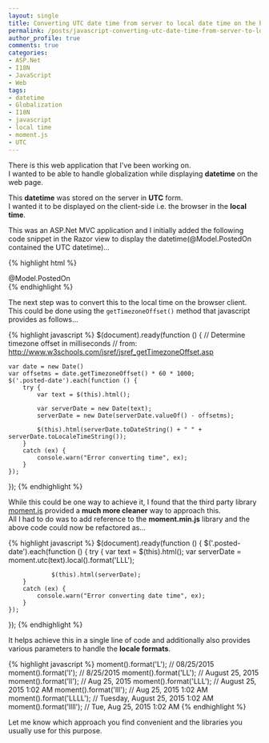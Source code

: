 ```yaml
---
layout: single
title: Converting UTC date time from server to local date time on the browser client using JavaScript
permalink: /posts/javascript-converting-utc-date-time-from-server-to-local-date-time-on-the-browser-client/
author_profile: true
comments: true
categories:
- ASP.Net
- I18N
- JavaScript
- Web   
tags:
- datetime
- Globalization
- I18N
- javascript
- local time
- moment.js
- UTC
---
```


There is this web application that I've been working on.  
I wanted to be able to handle globalization while displaying **datetime** on the web page.

This **datetime** was stored on the server in **UTC** form.  
I wanted it to be displayed on the client-side i.e. the browser in the **local time**.

This was an ASP.Net MVC application and I initially added the following code snippet in the Razor view to display the datetime(@Model.PostedOn contained the UTC datetime)...

{% highlight html %}
<div class="posted-date">
	@Model.PostedOn
</div>
{% endhighlight %}

The next step was to convert this to the local time on the browser client.  
This could be done using the `getTimezoneOffset()` method that javascript provides as follows...


{% highlight javascript %}
$(document).ready(function () {
    // Determine timezone offset in milliseconds
    // from: http://www.w3schools.com/jsref/jsref_getTimezoneOffset.asp
   
    var date = new Date()
    var offsetms = date.getTimezoneOffset() * 60 * 1000;
    $('.posted-date').each(function () {
        try {
            var text = $(this).html();

            var serverDate = new Date(text);
            serverDate = new Date(serverDate.valueOf() - offsetms);

            $(this).html(serverDate.toDateString() + " " + serverDate.toLocaleTimeString());
        }
        catch (ex) {
            console.warn("Error converting time", ex);
        }
    });
});
{% endhighlight %}  

While this could be one way to achieve it, I found that the third party library [moment.js] provided a **much more cleaner** way to approach this.  
All I had to do was to add reference to the **moment.min.js** library and the above code could now be refactored as...

{% highlight javascript %}
$(document).ready(function () {
    $('.posted-date').each(function () {
        try {
                var text = $(this).html();
                var serverDate = moment.utc(text).local().format('LLL'); 

                $(this).html(serverDate);
        }
        catch (ex) {
            console.warn("Error converting date time", ex);
        }
    });
});
{% endhighlight %}

It helps achieve this in a single line of code and additionally also provides various parameters to handle the **locale formats**.

{% highlight javascript %}
moment().format('L');    // 08/25/2015
moment().format('l');    // 8/25/2015
moment().format('LL');   // August 25, 2015
moment().format('ll');   // Aug 25, 2015
moment().format('LLL');  // August 25, 2015 1:02 AM
moment().format('lll');  // Aug 25, 2015 1:02 AM
moment().format('LLLL'); // Tuesday, August 25, 2015 1:02 AM
moment().format('llll');  // Tue, Aug 25, 2015 1:02 AM
{% endhighlight %}

Let me know which approach you find convenient and the libraries you usually use for this purpose.  
  
[moment.js]: http://momentjs.com/
 